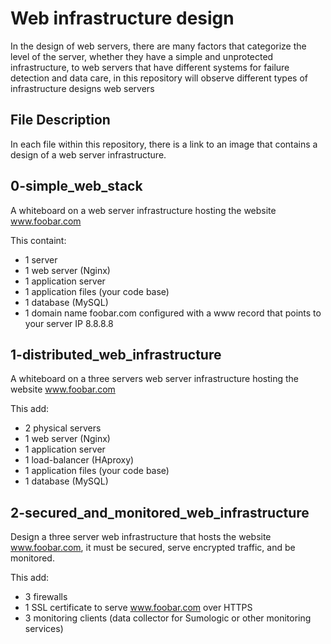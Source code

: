 # Web infrastructure design

In the design of web servers, there are many factors that categorize the level of the server, whether they have a simple and unprotected infrastructure, to web servers that have different systems for failure detection and data care, in this repository will observe different types of infrastructure designs web servers

## File Description

In each file within this repository, there is a link to an image that contains a design of a web server infrastructure.

## 0-simple_web_stack

A whiteboard on a web server infrastructure hosting the website www.foobar.com

This containt:
* 1 server
* 1 web server (Nginx)
* 1 application server
* 1 application files (your code base)
* 1 database (MySQL)
* 1 domain name foobar.com configured with a www record that points to your server IP 8.8.8.8

## 1-distributed_web_infrastructure

A whiteboard on a three servers web server infrastructure hosting the website www.foobar.com

This add:
* 2 physical servers
* 1 web server (Nginx)
* 1 application server
* 1 load-balancer (HAproxy)
* 1 application files (your code base)
* 1 database (MySQL)

## 2-secured_and_monitored_web_infrastructure

Design a three server web infrastructure that hosts the website www.foobar.com, it must be secured, serve encrypted traffic, and be monitored.

This add:
* 3 firewalls
* 1 SSL certificate to serve www.foobar.com over HTTPS
* 3 monitoring clients (data collector for Sumologic or other monitoring services)
